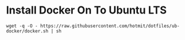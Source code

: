# Install Docker On To Ubuntu LTS
```
wget -q -O - https://raw.githubusercontent.com/hotmit/dotfiles/ub-docker/docker.sh | sh
```
